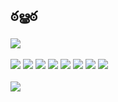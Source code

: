 ## ఠൠఠ <br>

<div>
<a href = "mailto:oviniciuscosta95@gmail.com"><img src="https://img.shields.io/badge/-Gmail-%23333?style=for-the-badge&logo=gmail&logoColor=white" target="_blank"></a>
</div><br>
<div>
<img src="https://img.shields.io/badge/C%23-239120?style=for-the-badge&logo=c-sharp&logoColor=white" target="_blank"></a>
<img src="https://img.shields.io/badge/Node.js-339933?style=for-the-badge&logo=nodedotjs&logoColor=white" target="_blank"></a>
<img src="https://img.shields.io/badge/C%23-239120?style=for-the-badge&logo=c-sharp&logoColor=white" target="_blank"></a>
<img src="https://img.shields.io/badge/JavaScript-F7DF1E?style=for-the-badge&logo=javascript&logoColor=black" target="_blank"></a>
<img src="https://img.shields.io/badge/HTML-239120?style=for-the-badge&logo=html5&logoColor=white" target="_blank"></a>
<img src="https://img.shields.io/badge/CSS-239120?&style=for-the-badge&logo=css3&logoColor=white" target="_blank"></a>
<img src="https://img.shields.io/badge/React-20232A?style=for-the-badge&logo=react&logoColor=61DAFB" target="_blank"></a>
<img src="https://img.shields.io/badge/MySQL-00000F?style=for-the-badge&logo=mysql&logoColor=white" target="_blank"></a>
<img src=" " target="_blank"></a>
</div><br>
<div>
<a href = "https://steamcommunity.com/id/vinciusbc"><img src=https://img.shields.io/badge/Steam-000000?style=for-the-badge&logo=steam&logoColor=white" target="_blank"></a>

</div>


